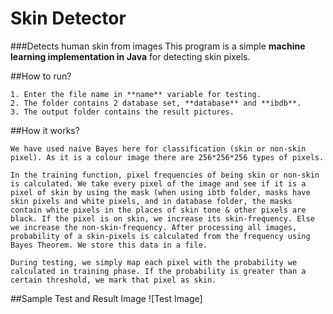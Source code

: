# Skin Detector

###Detects human skin from images
This program is a simple **machine learning implementation in Java** for detecting skin pixels.

##How to run?
```
1. Enter the file name in **name** variable for testing.
2. The folder contains 2 database set, **database** and **ibdb**. 
3. The output folder contains the result pictures.
```

##How it works?
```
We have used naive Bayes here for classification (skin or non-skin pixel). As it is a colour image there are 256*256*256 types of pixels.

In the training function, pixel frequencies of being skin or non-skin is calculated. We take every pixel of the image and see if it is a pixel of skin by using the mask (when using ibtb folder, masks have skin pixels and white pixels, and in database folder, the masks contain white pixels in the places of skin tone & other pixels are black. If the pixel is on skin, we increase its skin-frequency. Else we increase the non-skin-frequency. After processing all images, probability of a skin-pixels is calculated from the frequency using Bayes Theorem. We store this data in a file.

During testing, we simply map each pixel with the probability we calculated in training phase. If the probability is greater than a certain threshold, we mark that pixel as skin.
```

##Sample Test and Result Image
![Test Image]
